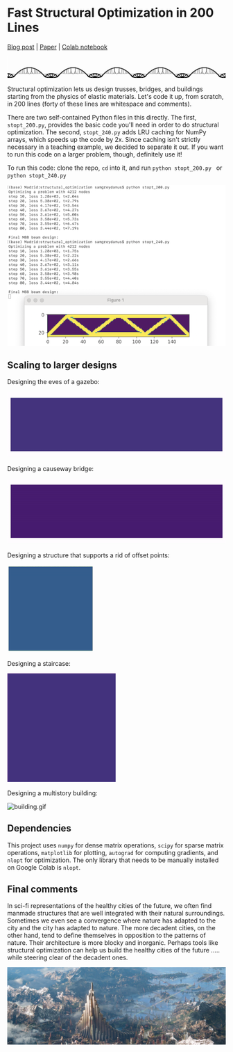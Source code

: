# Fast Structural Optimization in 200 Lines

[Blog post](https://greydanus.github.io/2022/05/08/structural-optimization/) | [Paper]() | [Colab notebook](https://bit.ly/394DUcL)

![causeway.png](./static/causeway.png)

Structural optimization lets us design trusses, bridges, and buildings starting from the physics of elastic materials. Let's code it up, from scratch, in 200 lines (forty of these lines are whitespace and comments).

There are two self-contained Python files in this directly. The first, `stopt_200.py`, provides the basic code you'll need in order to do structural optimization. The second, `stopt_240.py` adds LRU caching for NumPy arrays, which speeds up the code by 2x. Since caching isn't strictly necessary in a teaching example, we decided to separate it out. If you want to run this code on a larger problem, though, definitely use it!

To run this code: clone the repo, `cd` into it, and run `python stopt_200.py ` or `python stopt_240.py `

![terminal.png](./static/terminal.png)

## Scaling to larger designs

Designing the eves of a gazebo:

![eves.gif](./static/eves.gif)

Designing a causeway bridge:

![causeway.gif](./static/causeway.gif)

Designing a structure that supports a rid of offset points:

![points.gif](./static/points.gif)

Designing a staircase:

![staircase.gif](./static/staircase.gif)

Designing a multistory building:

![building.gif](./static/building.gif)

## Dependencies

This project uses `numpy` for dense matrix operations, `scipy` for sparse matrix operations, `matplotlib` for plotting, `autograd` for computing gradients, and `nlopt` for optimization. The only library that needs to be manually installed on Google Colab is `nlopt`.

## Final comments

In sci-fi representations of the healthy cities of the future, we often find manmade structures that are well integrated with their natural surroundings. Sometimes we even see a convergence where nature has adapted to the city and the city has adapted to nature. The more decadent cities, on the other hand, tend to define themselves in opposition to the patterns of nature. Their architecture is more blocky and inorganic. Perhaps tools like structural optimization can help us build the healthy cities of the future ..... while steering clear of the decadent ones.

![asgard.jpeg](./static/asgard.jpeg)
